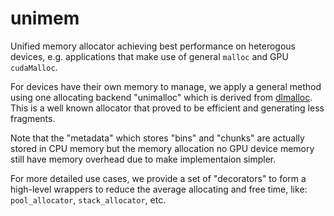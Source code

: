 # unimem

Unified memory allocator achieving best performance on heterogous devices,
e.g. applications that make use of general `malloc` and GPU `cudaMalloc`.

For devices have their own memory to manage, we apply a general method
using one allocating backend  "unimalloc" which is derived from
[dlmalloc](http://gee.cs.oswego.edu/dl/html/malloc.html). This is a well
known allocator that proved to be efficient and generating less fragments.

Note that the "metadata" which stores "bins" and "chunks" are actually stored
in CPU memory but the memory allocation no GPU device memory still have
memory overhead due to make implementaion simpler.

For more detailed use cases, we provide a set of "decorators" to form a
high-level wrappers to reduce the average allocating and free time, like:
`pool_allocator`, `stack_allocator`, etc.

